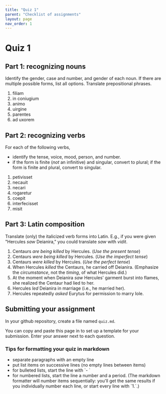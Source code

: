 ```yaml
---
title: "Quiz 1"
parent: "Checklist of assignments"
layout: page
nav_order: 1
---
```



# Quiz 1

## Part 1: recognizing nouns

Identify the gender, case and number, and gender of each noun. If there are multiple possible forms, list all options.  Translate prepositional phrases.

1. filiam
2. in coniugium
3. animo
4. uirgine
5. parentes
6. ad uxorem



## Part 2: recognizing verbs

For each of the following verbs,

- identify the tense, voice, mood, person, and number.
- if the form is finite (*not* an infinitive) and singular, convert to plural; if the form is finite and plural, convert to singular.


1. petivisset
2. necauit
3. necari
4. rogaretur
5. coepit
6. interfecisset
7. misit

## Part 3:  Latin composition

Translate (only) the italicized verb forms into Latin. E.g., if you were  given "Hercules *saw* Deianira," you could translate *saw* with *vidit*.

1. Centaurs *are being killed* by Hercules. (*Use the present tense*)
2. Centaurs *were being killed* by Hercules. (*Use the imperfect tense*)
3. Centaurs *were killed* by Hercules. (*Use the perfect tense*)
4. When Hercules *killed* the Centaurs, he carried off Deianira. (Emphasize the *circumstance*, not the *timing*, of what Hercules did.)
5. At the moment when Deianira *saw* Hercules' garment burst into flames, she realized the Centaur had lied to her.
5.  Hercules *led* Deianira in marriage (i.e., he married her).
1. Hercules repeatedly *asked* Eurytus for permission to marry Iole.


## Submitting your assignment


In your github repository, create a file named `quiz.md`.

You can copy and paste this page in to set up a template for your submission.  Enter your answer next to each question.


<div class="note">
<h3>Tips for formatting your quiz in markdown</h3>

<ul>
<li>separate paragraphs with an empty line</li>
<li>put list items on successive lines (no empty lines between items)
</li>
<li>for bulleted lists, start the line with `- `
</li>
<li>for numbered lists, start the line a number and a period.  (The markdown formatter will number items sequentially: you'll get the same results if you individually number each line, or start every line with `1.`.)</li>
</ul>
<p/>
</div>

<link rel="stylesheet" type="text/css" href="../../css/introlatin.css">
